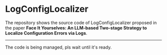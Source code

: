 # LogConfigLocalizer
The repository shows the source code of LogConfigLocalizer proposed in the paper **Face It Yourselves: An LLM-based Two-stage Strategy to Localize Configuration Errors via Logs**.

-----------
The code is being managed, pls wait until it's ready.
